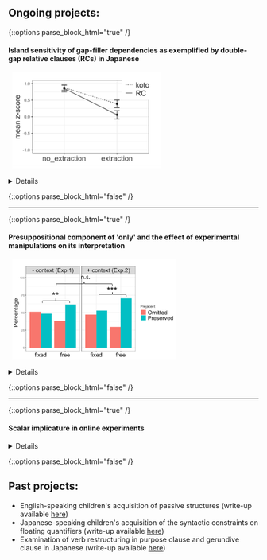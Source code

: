 ## Ongoing projects:

{::options parse_block_html="true" /}

#### Island sensitivity of gap-filler dependencies as exemplified by double-gap relative clauses (RCs) in Japanese
<!---<span style="color:blue">*\#experimental syntax*</span>&nbsp;<span style="color:green">*\#Japanese*</span> \--->
&nbsp;&nbsp;<img src="double_gap_exp1.png" alt="double_gap_exp1" width="300"/>
<details>
  
  * I ran a couple of factorial-design acceptability experiments in order to examine whether the dependency where a gap precedes its filler would exhibit the same degree of island effects as filler-gap dependencies, focusing on the case in Japanese where relativization seems to have taken place out of another RC.
  * Presentation slides for a talk on this project can be accessed [here](CAMP_Takahashi.pdf)
</details>

{::options parse_block_html="false" /}

---

{::options parse_block_html="true" /}

#### Presuppositional component of 'only' and the effect of experimental manipulations on its interpretation
<!---<span style="color:purple">*\#semantics&pragmatics*</span>&nbsp;<span style="color:navy">*\#English*</span> \--->
&nbsp;&nbsp;<img src="only_presupposition.png" alt="only_presupposition" width="330"/>
<details>
  
  * I conducted a series of experiments to find out what is presupposed by the focus marker 'only'; is it the prejacent of the sentence (e.g., "John ate only bananas" presupposes that "John ate (at least) bananas"), or something else? My focus is on whether a certain experimental paradigm, namely the one that proffers alternative propositions in the form of response options, can change the presuppositional component of 'only'.
  * Presentation slides for a talk on this project can be accessed [here](AMLaP_Takahashi.pdf)
</details>

{::options parse_block_html="false" /}

---

{::options parse_block_html="true" /}
<br />
#### Scalar implicature in online experiments
<!---<span style="color:purple">*\#semantics&pragmatics*</span>&nbsp;<span style="color:navy">*\#English*</span>--->
<details>
  
  * I am also conducting some experiments to discover the effects of modality, as well as the presence of an in-person experimenter, on the way participants engage in pragmatic reasoning, with a focus on the well-known "some-but-not-all" implicature.
</details>

{::options parse_block_html="false" /}
<br />
## Past projects:
*	English-speaking children's acquisition of passive structures (write-up available [here](http://www.lingref.com/bucld/42/BUCLD42-16.pdf))
*	Japanese-speaking children's acquisition of the syntactic constraints on floating quantifiers (write-up available [here](https://scholarspace.manoa.hawaii.edu/bitstream/10125/58832/RN55-LLL2017.pdf))
*	Examination of verb restructuring in purpose clause and gerundive clause in Japanese (write-up available [here](http://www.waseda.jp/assoc-JATLaC/Journals/Resources/01.Takahashi.pdf))
